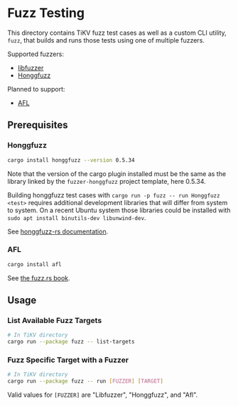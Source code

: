 # Fuzz Testing

This directory contains TiKV fuzz test cases as well as a custom CLI utility, `fuzz`,
that builds and runs those tests using one of multiple fuzzers.

Supported fuzzers:

- [libfuzzer](https://llvm.org/docs/LibFuzzer.html)
- [Honggfuzz](https://github.com/google/honggfuzz)

Planned to support:

- [AFL](http://lcamtuf.coredump.cx/afl/)

## Prerequisites

### Honggfuzz

```sh
cargo install honggfuzz --version 0.5.34
```

Note that the version of the cargo plugin installed must be the same as the
library linked by the `fuzzer-honggfuzz` project template, here 0.5.34.

Building honggfuzz test cases with `cargo run -p fuzz -- run Honggfuzz <test>`
requires additional development libraries that will differ from system to
system. On a recent Ubuntu system those libraries could be installed with `sudo
apt install binutils-dev libunwind-dev`.

See [honggfuzz-rs documentation](https://github.com/rust-fuzz/honggfuzz-rs).

### AFL

```sh
cargo install afl
```

See [the fuzz.rs book](https://fuzz.rs/book/afl/setup.html).

## Usage

### List Available Fuzz Targets

```bash
# In TiKV directory
cargo run --package fuzz -- list-targets
```

### Fuzz Specific Target with a Fuzzer

```bash
# In TiKV directory
cargo run --package fuzz -- run [FUZZER] [TARGET]
```

Valid values for `[FUZZER]` are "Libfuzzer", "Honggfuzz", and "Afl".
